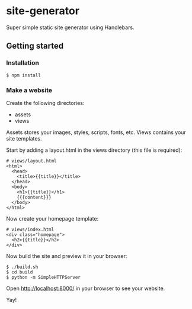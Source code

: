 # site-generator

Super simple static site generator using Handlebars.

## Getting started

### Installation

```
$ npm install
```

### Make a website

Create the following directories:

- assets
- views

Assets stores your images, styles, scripts, fonts, etc.
Views contains your site templates.

Start by adding a layout.html in the views directory (this file is required):

```
# views/layout.html
<html>
  <head>
    <title>{{title}}</title>
  </head>
  <body>
    <h1>{{title}}</h1>
    {{{content}}}
  </body>
</html>
```

Now create your homepage template:

```
# views/index.html
<div class="homepage">
  <h2>{{title}}</h2>
</div>
```

Now build the site and preview it in your browser:

```
$ ./build.sh
$ cd build
$ python -m SimpleHTTPServer
```

Open [http://localhost:8000/](http://localhost:8000/) in your
browser to see your website.

Yay!
